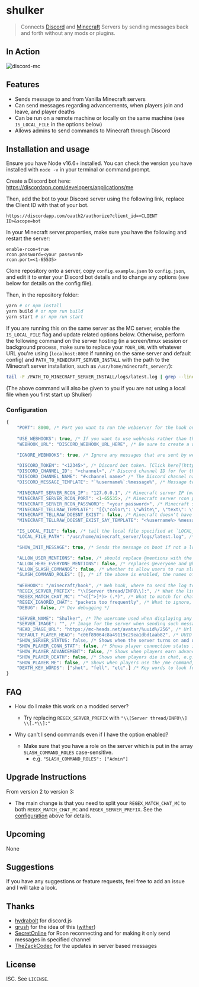 # shulker

> Connects [Discord](https://discordapp.com/) and [Minecraft](https://minecraft.net) Servers by sending messages back and forth without any mods or plugins.

## In Action
![discord-mc](http://i.thedestruc7i0n.ca/I5anbg.gif)

## Features
- Sends message to and from Vanilla Minecraft servers
- Can send messages regarding advancements, when players join and leave, and player deaths
- Can be run on a remote machine or locally on the same machine (see `IS_LOCAL_FILE` in the options below)
- Allows admins to send commands to Minecraft through Discord
 
## Installation and usage

Ensure you have Node v16.6+ installed. You can check the version you have installed with `node -v` in your terminal or command prompt.

Create a Discord bot here: https://discordapp.com/developers/applications/me

Then, add the bot to your Discord server using the following link, replace the Client ID with that of your bot.
```
https://discordapp.com/oauth2/authorize?client_id=<CLIENT ID>&scope=bot
```

In your Minecraft server.properties, make sure you have the following and restart the server:
```
enable-rcon=true
rcon.password=<your password>
rcon.port=<1-65535>
```

Clone repository onto a server, copy ```config.example.json``` to ```config.json```, and edit it to enter your Discord bot details and to change any options (see below for details on the config file).

Then, in the repository folder:
```sh
yarn # or npm install
yarn build # or npm run build
yarn start # or npm run start
```

If you are running this on the same server as the MC server, enable the `IS_LOCAL_FILE` flag and update related options below.
Otherwise, perform the following command on the server hosting (in a screen/tmux session or background process, make sure to replace your `YOUR_URL` with whatever URL you're using (`localhost:8000` if running on the same server and default config) and `PATH_TO_MINECRAFT_SERVER_INSTALL` with the path to the Minecraft server installation, such as `/usr/home/minecraft_server/`):

``` sh
tail -F /PATH_TO_MINECRAFT_SERVER_INSTALL/logs/latest.log | grep --line-buffered ": <" | while read x ; do echo -ne $x | curl -X POST -d @- http://YOUR_URL/minecraft/hook ; done
```
(The above command will also be given to you if you are not using a local file when you first start up Shulker)

### Configuration
```js
{
    "PORT": 8000, /* Port you want to run the webserver for the hook on */
    
    "USE_WEBHOOKS": true, /* If you want to use webhooks rather than the Discord bot sending the messages (recommended) */
    "WEBHOOK_URL": "DISCORD_WEBHOOK_URL_HERE", /* Be sure to create a webhook in the channel settings and place it here! */

    "IGNORE_WEBHOOKS": true, /* Ignore any messages that are sent by webhooks. If disabled, then all webhooks but those sent from the configured webhook will be handled as well */

    "DISCORD_TOKEN": "<12345>", /* Discord bot token. [Click here](https://discordapp.com/developers/applications/me) to create you application and add a bot to it. */
    "DISCORD_CHANNEL_ID": "<channel>", /* Discord channel ID for for the discord bot. Enable developer mode in your Discord client, then right click channel and select "Copy ID". */
    "DISCORD_CHANNEL_NAME": "#<channel name>" /* The Discord channel name. It is recommended to use the ID if the bot is in multiple servers. The ID will take precedence. */
    "DISCORD_MESSAGE_TEMPLATE": "`%username%`:%message%", /* Message template to display in Discord */

    "MINECRAFT_SERVER_RCON_IP": "127.0.0.1", /* Minecraft server IP (make sure you have enabled rcon) */
    "MINECRAFT_SERVER_RCON_PORT": <1-65535>, /* Minecraft server rcon port */
    "MINECRAFT_SERVER_RCON_PASSWORD": "<your password>", /* Minecraft server rcon password */
    "MINECRAFT_TELLRAW_TEMPLATE": "[{\"color\": \"white\", \"text\": \"<%username%> %message%\"}]", /* Tellraw template to display in Minecraft */
    "MINECRAFT_TELLRAW_DOESNT_EXIST": false, /* Minecraft doesn't have the tellraw command (<1.7.2), use say instead. !this may be dangerous! */
    "MINECRAFT_TELLRAW_DOESNT_EXIST_SAY_TEMPLATE": "<%username%> %message%", /* used when MINECRAFT_TELLRAW_DOESNT_EXIST is set to true. say template to display on minecraft, same as MINECRAFT_TELLRAW_TEMPLATE. */

    "IS_LOCAL_FILE": false, /* tail the local file specified at `LOCAL_FILE_PATH` */
    "LOCAL_FILE_PATH": "/usr/home/minecraft_server/logs/latest.log", /* the path to the local file if `IS_LOCAL_FILE` is set */

    "SHOW_INIT_MESSAGE": true, /* Sends the message on boot if not a local file of what command to run */ 

    "ALLOW_USER_MENTIONS": false, /* should replace @mentions with the mention in discord (format: @username#discriminator) */
    "ALLOW_HERE_EVERYONE_MENTIONS": false, /* replaces @everyone and @here with "@ everyone" and "@ here" respectively */
    "ALLOW_SLASH_COMMANDS": false, /* whether to allow users to run slash commands from discord */
    "SLASH_COMMAND_ROLES": [], /* if the above is enabled, the names of the roles which can run slash commands */
    
    "WEBHOOK": "/minecraft/hook", /* Web hook, where to send the log to */
    "REGEX_SERVER_PREFIX": "\\[Server thread/INFO\\]:", /* What the lines of the log should start with */
    "REGEX_MATCH_CHAT_MC": "^<([^>]*)> (.*)", /* What to match for chat (best to leave as default) */
    "REGEX_IGNORED_CHAT": "packets too frequently", /* What to ignore, you can put any regex for swear words for example and it will  be ignored */
    "DEBUG": false, /* Dev debugging */

    "SERVER_NAME": "Shulker", /* The username used when displaying any server information in chat, e.g., Server - Shulker : Server message here*/
    "SERVER_IMAGE": "", /* Image for the server when sending such messages (if enabled below). Only for WebHooks. */
    "HEAD_IMAGE_URL": "https://mc-heads.net/avatar/%uuid%/256", /* Url to get the heads for the webhook, %uuid% is replaced with the uuid of the player */
    "DEFAULT_PLAYER_HEAD": "c06f89064c8a49119c29ea1dbd1aab82", /* UUID of player with the default head to use (currently is MHF_Steve) */
    "SHOW_SERVER_STATUS: false, /* Shows when the server turns on and off e.g., Server - Shulker : Server is online */
    "SHOW_PLAYER_CONN_STAT": false, /* Shows player connection status in chat, e.g., Server - Shulker : TheMachine joined the game */
    "SHOW_PLAYER_ADVANCEMENT": false, /* Shows when players earn advancements in chat, e.g., Server - Shulker : TheMachine has made the advacement [MEME - Machine] */
    "SHOW_PLAYER_DEATH": false, /* Shows when players die in chat, e.g., Server - Shulker : TheMachine was blown up by creeper */
    "SHOW_PLAYER_ME": false, /* Shows when players use the /me command, e.g. **destruc7i0n** says hello */
    "DEATH_KEY_WORDS": ["shot", "fell", "etc".] /* Key words to look for when trying to identify a death message. (As of 3/11/2019 this list is up to date) */
}
```

## FAQ
* How do I make this work on a modded server?
  - Try replacing `REGEX_SERVER_PREFIX` with `"\\[Server thread/INFO\\] \\[.*\\]:"`
  
* Why can't I send commands even if I have the option enabled?
  - Make sure that you have a role on the server which is put in the array `SLASH_COMMAND_ROLES` case-sensitive.
    - e.g. `"SLASH_COMMAND_ROLES": ["Admin"]`

## Upgrade Instructions
From version 2 to version 3:
- The main change is that you need to split your `REGEX_MATCH_CHAT_MC` to both `REGEX_MATCH_CHAT_MC` and `REGEX_SERVER_PREFIX`.
  See the [configuration](#configuration) above for details.

## Upcoming
None

## Suggestions
If you have any suggestions or feature requests, feel free to add an issue and I will take a look.

## Thanks
* [hydrabolt](https://github.com/hydrabolt) for discord.js
* [qrush](https://github.com/qrush) for the idea of this ([wither](https://github.com/qrush/wither))
* [SecretOnline](https://github.com/secretonline) for Rcon reconnecting and for making it only send messages in specified channel
* [TheZackCodec](https://github.com/TheZackCodec/) for the updates in server based messages

## License

ISC. See `LICENSE`.
